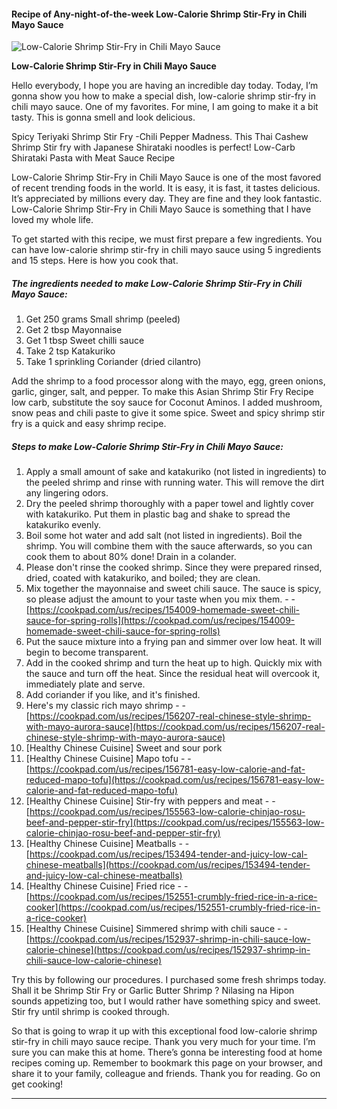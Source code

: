             

#### Recipe of Any-night-of-the-week Low-Calorie Shrimp Stir-Fry in Chili Mayo Sauce

![Low-Calorie Shrimp Stir-Fry in Chili Mayo Sauce](https://img-global.cpcdn.com/recipes/6634851445768192/751x532cq70/low-calorie-shrimp-stir-fry-in-chili-mayo-sauce-recipe-main-photo.jpg)

**Low-Calorie Shrimp Stir-Fry in Chili Mayo Sauce**

Hello everybody, I hope you are having an incredible day today. Today, I’m gonna show you how to make a special dish, low-calorie shrimp stir-fry in chili mayo sauce. One of my favorites. For mine, I am going to make it a bit tasty. This is gonna smell and look delicious.

Spicy Teriyaki Shrimp Stir Fry -Chili Pepper Madness. This Thai Cashew Shrimp Stir fry with Japanese Shirataki noodles is perfect! Low-Carb Shirataki Pasta with Meat Sauce Recipe

Low-Calorie Shrimp Stir-Fry in Chili Mayo Sauce is one of the most favored of recent trending foods in the world. It is easy, it is fast, it tastes delicious. It’s appreciated by millions every day. They are fine and they look fantastic. Low-Calorie Shrimp Stir-Fry in Chili Mayo Sauce is something that I have loved my whole life.

To get started with this recipe, we must first prepare a few ingredients. You can have low-calorie shrimp stir-fry in chili mayo sauce using 5 ingredients and 15 steps. Here is how you cook that.

##### The ingredients needed to make Low-Calorie Shrimp Stir-Fry in Chili Mayo Sauce:

1.  Get 250 grams Small shrimp (peeled)
2.  Get 2 tbsp Mayonnaise
3.  Get 1 tbsp Sweet chilli sauce
4.  Take 2 tsp Katakuriko
5.  Take 1 sprinkling Coriander (dried cilantro)

Add the shrimp to a food processor along with the mayo, egg, green onions, garlic, ginger, salt, and pepper. To make this Asian Shrimp Stir Fry Recipe low carb, substitute the soy sauce for Coconut Aminos. I added mushroom, snow peas and chili paste to give it some spice. Sweet and spicy shrimp stir fry is a quick and easy shrimp recipe.

##### Steps to make Low-Calorie Shrimp Stir-Fry in Chili Mayo Sauce:

1.  Apply a small amount of sake and katakuriko (not listed in ingredients) to the peeled shrimp and rinse with running water. This will remove the dirt any lingering odors.
2.  Dry the peeled shrimp thoroughly with a paper towel and lightly cover with katakuriko. Put them in plastic bag and shake to spread the katakuriko evenly.
3.  Boil some hot water and add salt (not listed in ingredients). Boil the shrimp. You will combine them with the sauce afterwards, so you can cook them to about 80% done! Drain in a colander.
4.  Please don't rinse the cooked shrimp. Since they were prepared rinsed, dried, coated with katakuriko, and boiled; they are clean.
5.  Mix together the mayonnaise and sweet chili sauce. The sauce is spicy, so please adjust the amount to your taste when you mix them. - - [https://cookpad.com/us/recipes/154009-homemade-sweet-chili-sauce-for-spring-rolls](https://cookpad.com/us/recipes/154009-homemade-sweet-chili-sauce-for-spring-rolls)
6.  Put the sauce mixture into a frying pan and simmer over low heat. It will begin to become transparent.
7.  Add in the cooked shrimp and turn the heat up to high. Quickly mix with the sauce and turn off the heat. Since the residual heat will overcook it, immediately plate and serve.
8.  Add coriander if you like, and it's finished.
9.  Here's my classic rich mayo shrimp - - [https://cookpad.com/us/recipes/156207-real-chinese-style-shrimp-with-mayo-aurora-sauce](https://cookpad.com/us/recipes/156207-real-chinese-style-shrimp-with-mayo-aurora-sauce)
10.  \[Healthy Chinese Cuisine\] Sweet and sour pork
11.  \[Healthy Chinese Cuisine\] Mapo tofu - - [https://cookpad.com/us/recipes/156781-easy-low-calorie-and-fat-reduced-mapo-tofu](https://cookpad.com/us/recipes/156781-easy-low-calorie-and-fat-reduced-mapo-tofu)
12.  \[Healthy Chinese Cuisine\] Stir-fry with peppers and meat - - [https://cookpad.com/us/recipes/155563-low-calorie-chinjao-rosu-beef-and-pepper-stir-fry](https://cookpad.com/us/recipes/155563-low-calorie-chinjao-rosu-beef-and-pepper-stir-fry)
13.  \[Healthy Chinese Cuisine\] Meatballs - - [https://cookpad.com/us/recipes/153494-tender-and-juicy-low-cal-chinese-meatballs](https://cookpad.com/us/recipes/153494-tender-and-juicy-low-cal-chinese-meatballs)
14.  \[Healthy Chinese Cuisine\] Fried rice - - [https://cookpad.com/us/recipes/152551-crumbly-fried-rice-in-a-rice-cooker](https://cookpad.com/us/recipes/152551-crumbly-fried-rice-in-a-rice-cooker)
15.  \[Healthy Chinese Cuisine\] Simmered shrimp with chili sauce - - [https://cookpad.com/us/recipes/152937-shrimp-in-chili-sauce-low-calorie-chinese](https://cookpad.com/us/recipes/152937-shrimp-in-chili-sauce-low-calorie-chinese)

Try this by following our procedures. I purchased some fresh shrimps today. Shall it be Shrimp Stir Fry or Garlic Butter Shrimp ? Nilasing na Hipon sounds appetizing too, but I would rather have something spicy and sweet. Stir fry until shrimp is cooked through.

So that is going to wrap it up with this exceptional food low-calorie shrimp stir-fry in chili mayo sauce recipe. Thank you very much for your time. I’m sure you can make this at home. There’s gonna be interesting food at home recipes coming up. Remember to bookmark this page on your browser, and share it to your family, colleague and friends. Thank you for reading. Go on get cooking!

* * *